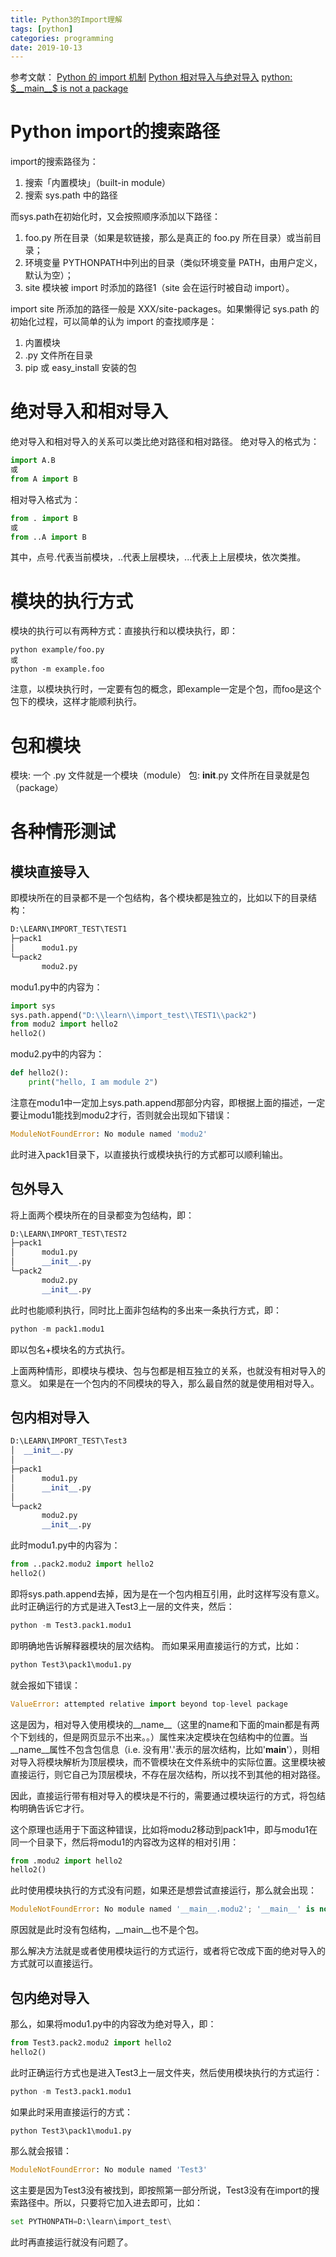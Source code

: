 ```yaml
---
title: Python3的Import理解
tags: [python]
categories: programming
date: 2019-10-13
---
```


参考文献：
[Python 的 import 机制](https://loggerhead.me/posts/python-de-import-ji-zhi.html)
[Python 相对导入与绝对导入](http://blog.konghy.cn/2016/07/21/python-import-relative-and-absolute/)
[python: $__main__$ is not a package](https://blog.csdn.net/junbujianwpl/article/details/79324814)

# Python import的搜索路径
import的搜索路径为：
1. 搜索「内置模块」（built-in module）
2. 搜索 sys.path 中的路径

而sys.path在初始化时，又会按照顺序添加以下路径：
1. foo.py 所在目录（如果是软链接，那么是真正的 foo.py 所在目录）或当前目录；
2. 环境变量 PYTHONPATH中列出的目录（类似环境变量 PATH，由用户定义，默认为空）；
3. site 模块被 import 时添加的路径1（site 会在运行时被自动 import）。

import site 所添加的路径一般是 XXX/site-packages。如果懒得记 sys.path 的初始化过程，可以简单的认为 import 的查找顺序是：
1. 内置模块
2. .py 文件所在目录
3. pip 或 easy_install 安装的包

# 绝对导入和相对导入
绝对导入和相对导入的关系可以类比绝对路径和相对路径。
绝对导入的格式为：
```python
import A.B
或
from A import B
```
相对导入格式为：
```python
from . import B
或
from ..A import B
```
其中，点号.代表当前模块，..代表上层模块，...代表上上层模块，依次类推。
 
# 模块的执行方式
模块的执行可以有两种方式：直接执行和以模块执行，即：
```
python example/foo.py
或
python -m example.foo
```
注意，以模块执行时，一定要有包的概念，即example一定是个包，而foo是这个包下的模块，这样才能顺利执行。

# 包和模块
模块: 一个 .py 文件就是一个模块（module）
包: __init__.py 文件所在目录就是包（package）

# 各种情形测试
## 模块直接导入
即模块所在的目录都不是一个包结构，各个模块都是独立的，比如以下的目录结构：
```python
D:\LEARN\IMPORT_TEST\TEST1
├─pack1
│      modu1.py
└─pack2
       modu2.py
```
modu1.py中的内容为：
```python
import sys
sys.path.append("D:\\learn\\import_test\\TEST1\\pack2")
from modu2 import hello2
hello2()
```
modu2.py中的内容为：
```python
def hello2():
    print("hello, I am module 2")
```
注意在modu1中一定加上sys.path.append那部分内容，即根据上面的描述，一定要让modu1能找到modu2才行，否则就会出现如下错误：
```python
ModuleNotFoundError: No module named 'modu2'
```
此时进入pack1目录下，以直接执行或模块执行的方式都可以顺利输出。

## 包外导入
将上面两个模块所在的目录都变为包结构，即：
```python
D:\LEARN\IMPORT_TEST\TEST2
├─pack1
│      modu1.py
│      __init__.py
└─pack2
       modu2.py
       __init__.py
```
此时也能顺利执行，同时比上面非包结构的多出来一条执行方式，即：
```python
python -m pack1.modu1
```
即以包名+模块名的方式执行。

上面两种情形，即模块与模块、包与包都是相互独立的关系，也就没有相对导入的意义。
如果是在一个包内的不同模块的导入，那么最自然的就是使用相对导入。

## 包内相对导入
```python
D:\LEARN\IMPORT_TEST\Test3
│  __init__.py
│
├─pack1
│      modu1.py
│      __init__.py
│
└─pack2
       modu2.py
       __init__.py
```
此时modu1.py中的内容为：
```python
from ..pack2.modu2 import hello2
hello2()
```
即将sys.path.append去掉，因为是在一个包内相互引用，此时这样写没有意义。
此时正确运行的方式是进入Test3上一层的文件夹，然后：
```python
python -m Test3.pack1.modu1
```
即明确地告诉解释器模块的层次结构。
而如果采用直接运行的方式，比如：
```python
python Test3\pack1\modu1.py
```
就会报如下错误：
```python
ValueError: attempted relative import beyond top-level package
```
这是因为，相对导入使用模块的__name__（这里的name和下面的main都是有两个下划线的，但是网页显示不出来。。）属性来决定模块在包结构中的位置。当__name__属性不包含包信息（i.e. 没有用'.'表示的层次结构，比如'__main__'），则相对导入将模块解析为顶层模块，而不管模块在文件系统中的实际位置。这里模块被直接运行，则它自己为顶层模块，不存在层次结构，所以找不到其他的相对路径。

因此，直接运行带有相对导入的模块是不行的，需要通过模块运行的方式，将包结构明确告诉它才行。

这个原理也适用于下面这种错误，比如将modu2移动到pack1中，即与modu1在同一个目录下，然后将modu1的内容改为这样的相对引用：
```python
from .modu2 import hello2
hello2()
```
此时使用模块执行的方式没有问题，如果还是想尝试直接运行，那么就会出现：
```python
ModuleNotFoundError: No module named '__main__.modu2'; '__main__' is not a package
```
原因就是此时没有包结构，__main__也不是个包。

那么解决方法就是或者使用模块运行的方式运行，或者将它改成下面的绝对导入的方式就可以直接运行。

## 包内绝对导入
那么，如果将modu1.py中的内容改为绝对导入，即：
```python
from Test3.pack2.modu2 import hello2
hello2()
```
此时正确运行方式也是进入Test3上一层文件夹，然后使用模块执行的方式运行：
```python
python -m Test3.pack1.modu1
```

如果此时采用直接运行的方式：
```python
python Test3\pack1\modu1.py
```
那么就会报错：
```python
ModuleNotFoundError: No module named 'Test3'
```
这主要是因为Test3没有被找到，即按照第一部分所说，Test3没有在import的搜索路径中。所以，只要将它加入进去即可，比如：
```python
set PYTHONPATH=D:\learn\import_test\
```
此时再直接运行就没有问题了。
